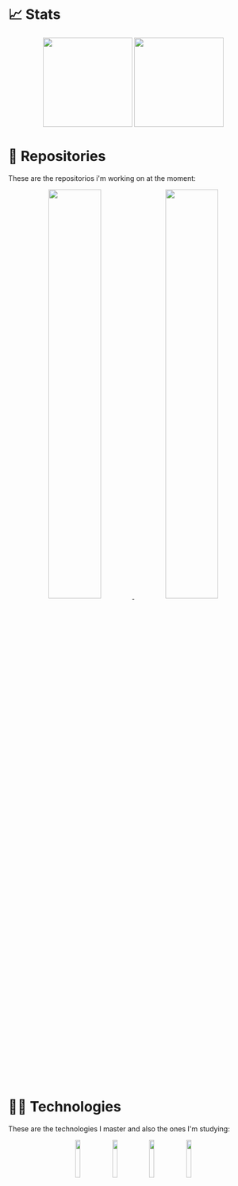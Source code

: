 
# 📈 Stats
<div align="center">
<img height=180px src="https://github-readme-stats.vercel.app/api?username=artuenric&show_icons=true&count_private=true&theme=merko&title_color=58A348">
<img height=180px src="https://github-readme-stats.vercel.app/api/top-langs/?username=artuenric&theme=merko&title_color=58A348&include_all_commits=true&count_private=false&layout=compact">
</div>

# 📂 Repositories
These are the repositorios i'm working on at the moment:

<div align="center"> 
<a href="//github.com/artuenric/rinha"> 
  <img width=46% src="https://github-readme-stats.vercel.app/api/pin/?username=artuenric&repo=rinha&theme=merko&title_color=58A348">
</a>
<a href="//github.com/artuenric/QuNetSim"> 
<img width=46% src="https://github-readme-stats.vercel.app/api/pin/?username=artuenric&repo=Simulacoes-QKD&theme=merko&title_color=58A348">
</a> 
</div>

# 👨‍💻 Technologies

These are the technologies I master and also the ones I'm studying:

<div align="center">
  <img width=14% src="https://cdn.jsdelivr.net/gh/devicons/devicon/icons/python/python-original.svg" />
  <img width=14% src="https://cdn.jsdelivr.net/gh/devicons/devicon/icons/java/java-original-wordmark.svg"/>
  <img width=14% src="https://cdn.jsdelivr.net/gh/devicons/devicon/icons/html5/html5-original.svg" />
  <img width=14% src="https://cdn.jsdelivr.net/gh/devicons/devicon/icons/css3/css3-original.svg" />
</div>
